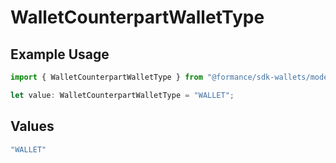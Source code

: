 # WalletCounterpartWalletType

## Example Usage

```typescript
import { WalletCounterpartWalletType } from "@formance/sdk-wallets/models/components";

let value: WalletCounterpartWalletType = "WALLET";
```

## Values

```typescript
"WALLET"
```